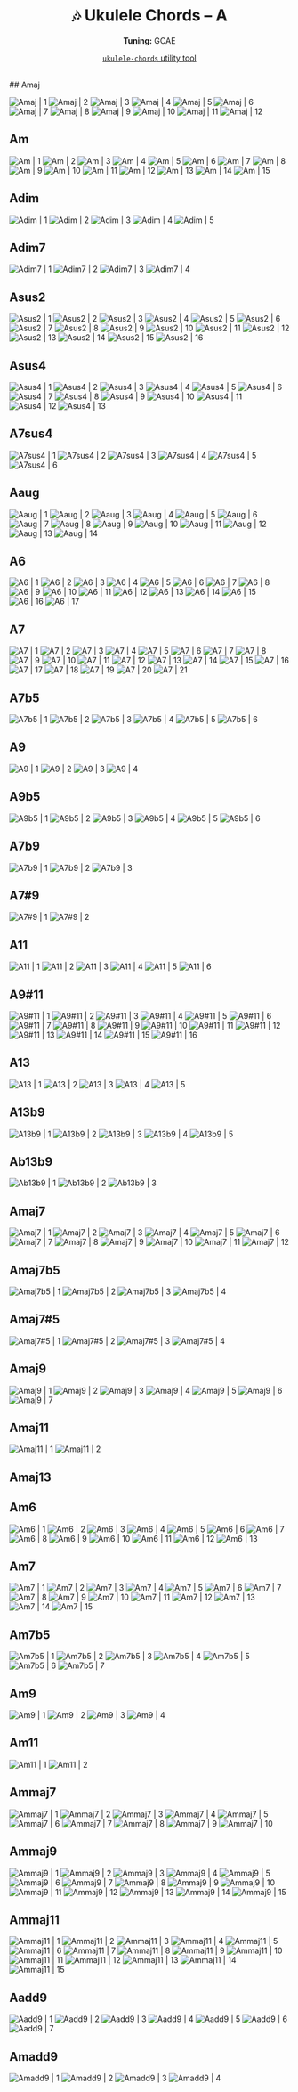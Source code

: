 <div align="center">
	<h1>🎶 Ukulele Chords – A</h1>
	<p>
		<strong>Tuning:</strong> GCAE
	</p>
	<p>
    <a href="https://github.com/capevace/ukulele-chords"><code>ukulele-chords</code> utility tool</a>
	</p>
</div>
<br>
## Amaj

![Amaj | 1](../../svgs/Amaj.svg) ![Amaj | 2](../../svgs/Amaj-2.svg) ![Amaj | 3](../../svgs/Amaj-3.svg) ![Amaj | 4](../../svgs/Amaj-4.svg) ![Amaj | 5](../../svgs/Amaj-5.svg) ![Amaj | 6](../../svgs/Amaj-6.svg) ![Amaj | 7](../../svgs/Amaj-7.svg) ![Amaj | 8](../../svgs/Amaj-8.svg) ![Amaj | 9](../../svgs/Amaj-9.svg) ![Amaj | 10](../../svgs/Amaj-10.svg) ![Amaj | 11](../../svgs/Amaj-11.svg) ![Amaj | 12](../../svgs/Amaj-12.svg) 

## Am

![Am | 1](../../svgs/Am.svg) ![Am | 2](../../svgs/Am-2.svg) ![Am | 3](../../svgs/Am-3.svg) ![Am | 4](../../svgs/Am-4.svg) ![Am | 5](../../svgs/Am-5.svg) ![Am | 6](../../svgs/Am-6.svg) ![Am | 7](../../svgs/Am-7.svg) ![Am | 8](../../svgs/Am-8.svg) ![Am | 9](../../svgs/Am-9.svg) ![Am | 10](../../svgs/Am-10.svg) ![Am | 11](../../svgs/Am-11.svg) ![Am | 12](../../svgs/Am-12.svg) ![Am | 13](../../svgs/Am-13.svg) ![Am | 14](../../svgs/Am-14.svg) ![Am | 15](../../svgs/Am-15.svg) 

## Adim

![Adim | 1](../../svgs/Adim.svg) ![Adim | 2](../../svgs/Adim-2.svg) ![Adim | 3](../../svgs/Adim-3.svg) ![Adim | 4](../../svgs/Adim-4.svg) ![Adim | 5](../../svgs/Adim-5.svg) 

## Adim7

![Adim7 | 1](../../svgs/Adim7.svg) ![Adim7 | 2](../../svgs/Adim7-2.svg) ![Adim7 | 3](../../svgs/Adim7-3.svg) ![Adim7 | 4](../../svgs/Adim7-4.svg) 

## Asus2

![Asus2 | 1](../../svgs/Asus2.svg) ![Asus2 | 2](../../svgs/Asus2-2.svg) ![Asus2 | 3](../../svgs/Asus2-3.svg) ![Asus2 | 4](../../svgs/Asus2-4.svg) ![Asus2 | 5](../../svgs/Asus2-5.svg) ![Asus2 | 6](../../svgs/Asus2-6.svg) ![Asus2 | 7](../../svgs/Asus2-7.svg) ![Asus2 | 8](../../svgs/Asus2-8.svg) ![Asus2 | 9](../../svgs/Asus2-9.svg) ![Asus2 | 10](../../svgs/Asus2-10.svg) ![Asus2 | 11](../../svgs/Asus2-11.svg) ![Asus2 | 12](../../svgs/Asus2-12.svg) ![Asus2 | 13](../../svgs/Asus2-13.svg) ![Asus2 | 14](../../svgs/Asus2-14.svg) ![Asus2 | 15](../../svgs/Asus2-15.svg) ![Asus2 | 16](../../svgs/Asus2-16.svg) 

## Asus4

![Asus4 | 1](../../svgs/Asus4.svg) ![Asus4 | 2](../../svgs/Asus4-2.svg) ![Asus4 | 3](../../svgs/Asus4-3.svg) ![Asus4 | 4](../../svgs/Asus4-4.svg) ![Asus4 | 5](../../svgs/Asus4-5.svg) ![Asus4 | 6](../../svgs/Asus4-6.svg) ![Asus4 | 7](../../svgs/Asus4-7.svg) ![Asus4 | 8](../../svgs/Asus4-8.svg) ![Asus4 | 9](../../svgs/Asus4-9.svg) ![Asus4 | 10](../../svgs/Asus4-10.svg) ![Asus4 | 11](../../svgs/Asus4-11.svg) ![Asus4 | 12](../../svgs/Asus4-12.svg) ![Asus4 | 13](../../svgs/Asus4-13.svg) 

## A7sus4

![A7sus4 | 1](../../svgs/A7sus4.svg) ![A7sus4 | 2](../../svgs/A7sus4-2.svg) ![A7sus4 | 3](../../svgs/A7sus4-3.svg) ![A7sus4 | 4](../../svgs/A7sus4-4.svg) ![A7sus4 | 5](../../svgs/A7sus4-5.svg) ![A7sus4 | 6](../../svgs/A7sus4-6.svg) 

## Aaug

![Aaug | 1](../../svgs/Aaug.svg) ![Aaug | 2](../../svgs/Aaug-2.svg) ![Aaug | 3](../../svgs/Aaug-3.svg) ![Aaug | 4](../../svgs/Aaug-4.svg) ![Aaug | 5](../../svgs/Aaug-5.svg) ![Aaug | 6](../../svgs/Aaug-6.svg) ![Aaug | 7](../../svgs/Aaug-7.svg) ![Aaug | 8](../../svgs/Aaug-8.svg) ![Aaug | 9](../../svgs/Aaug-9.svg) ![Aaug | 10](../../svgs/Aaug-10.svg) ![Aaug | 11](../../svgs/Aaug-11.svg) ![Aaug | 12](../../svgs/Aaug-12.svg) ![Aaug | 13](../../svgs/Aaug-13.svg) ![Aaug | 14](../../svgs/Aaug-14.svg) 

## A6

![A6 | 1](../../svgs/A6.svg) ![A6 | 2](../../svgs/A6-2.svg) ![A6 | 3](../../svgs/A6-3.svg) ![A6 | 4](../../svgs/A6-4.svg) ![A6 | 5](../../svgs/A6-5.svg) ![A6 | 6](../../svgs/A6-6.svg) ![A6 | 7](../../svgs/A6-7.svg) ![A6 | 8](../../svgs/A6-8.svg) ![A6 | 9](../../svgs/A6-9.svg) ![A6 | 10](../../svgs/A6-10.svg) ![A6 | 11](../../svgs/A6-11.svg) ![A6 | 12](../../svgs/A6-12.svg) ![A6 | 13](../../svgs/A6-13.svg) ![A6 | 14](../../svgs/A6-14.svg) ![A6 | 15](../../svgs/A6-15.svg) ![A6 | 16](../../svgs/A6-16.svg) ![A6 | 17](../../svgs/A6-17.svg) 

## A7

![A7 | 1](../../svgs/A7.svg) ![A7 | 2](../../svgs/A7-2.svg) ![A7 | 3](../../svgs/A7-3.svg) ![A7 | 4](../../svgs/A7-4.svg) ![A7 | 5](../../svgs/A7-5.svg) ![A7 | 6](../../svgs/A7-6.svg) ![A7 | 7](../../svgs/A7-7.svg) ![A7 | 8](../../svgs/A7-8.svg) ![A7 | 9](../../svgs/A7-9.svg) ![A7 | 10](../../svgs/A7-10.svg) ![A7 | 11](../../svgs/A7-11.svg) ![A7 | 12](../../svgs/A7-12.svg) ![A7 | 13](../../svgs/A7-13.svg) ![A7 | 14](../../svgs/A7-14.svg) ![A7 | 15](../../svgs/A7-15.svg) ![A7 | 16](../../svgs/A7-16.svg) ![A7 | 17](../../svgs/A7-17.svg) ![A7 | 18](../../svgs/A7-18.svg) ![A7 | 19](../../svgs/A7-19.svg) ![A7 | 20](../../svgs/A7-20.svg) ![A7 | 21](../../svgs/A7-21.svg) 

## A7b5

![A7b5 | 1](../../svgs/A7b5.svg) ![A7b5 | 2](../../svgs/A7b5-2.svg) ![A7b5 | 3](../../svgs/A7b5-3.svg) ![A7b5 | 4](../../svgs/A7b5-4.svg) ![A7b5 | 5](../../svgs/A7b5-5.svg) ![A7b5 | 6](../../svgs/A7b5-6.svg) 

## A9

![A9 | 1](../../svgs/A9.svg) ![A9 | 2](../../svgs/A9-2.svg) ![A9 | 3](../../svgs/A9-3.svg) ![A9 | 4](../../svgs/A9-4.svg) 

## A9b5

![A9b5 | 1](../../svgs/A9b5.svg) ![A9b5 | 2](../../svgs/A9b5-2.svg) ![A9b5 | 3](../../svgs/A9b5-3.svg) ![A9b5 | 4](../../svgs/A9b5-4.svg) ![A9b5 | 5](../../svgs/A9b5-5.svg) ![A9b5 | 6](../../svgs/A9b5-6.svg) 

## A7b9

![A7b9 | 1](../../svgs/A7b9.svg) ![A7b9 | 2](../../svgs/A7b9-2.svg) ![A7b9 | 3](../../svgs/A7b9-3.svg) 

## A7#9

![A7#9 | 1](../../svgs/A7#9.svg) ![A7#9 | 2](../../svgs/A7#9-2.svg) 

## A11

![A11 | 1](../../svgs/A11.svg) ![A11 | 2](../../svgs/A11-2.svg) ![A11 | 3](../../svgs/A11-3.svg) ![A11 | 4](../../svgs/A11-4.svg) ![A11 | 5](../../svgs/A11-5.svg) ![A11 | 6](../../svgs/A11-6.svg) 

## A9#11

![A9#11 | 1](../../svgs/A9#11.svg) ![A9#11 | 2](../../svgs/A9#11-2.svg) ![A9#11 | 3](../../svgs/A9#11-3.svg) ![A9#11 | 4](../../svgs/A9#11-4.svg) ![A9#11 | 5](../../svgs/A9#11-5.svg) ![A9#11 | 6](../../svgs/A9#11-6.svg) ![A9#11 | 7](../../svgs/A9#11-7.svg) ![A9#11 | 8](../../svgs/A9#11-8.svg) ![A9#11 | 9](../../svgs/A9#11-9.svg) ![A9#11 | 10](../../svgs/A9#11-10.svg) ![A9#11 | 11](../../svgs/A9#11-11.svg) ![A9#11 | 12](../../svgs/A9#11-12.svg) ![A9#11 | 13](../../svgs/A9#11-13.svg) ![A9#11 | 14](../../svgs/A9#11-14.svg) ![A9#11 | 15](../../svgs/A9#11-15.svg) ![A9#11 | 16](../../svgs/A9#11-16.svg) 

## A13

![A13 | 1](../../svgs/A13.svg) ![A13 | 2](../../svgs/A13-2.svg) ![A13 | 3](../../svgs/A13-3.svg) ![A13 | 4](../../svgs/A13-4.svg) ![A13 | 5](../../svgs/A13-5.svg) 

## A13b9

![A13b9 | 1](../../svgs/A13b9.svg) ![A13b9 | 2](../../svgs/A13b9-2.svg) ![A13b9 | 3](../../svgs/A13b9-3.svg) ![A13b9 | 4](../../svgs/A13b9-4.svg) ![A13b9 | 5](../../svgs/A13b9-5.svg) 

## Ab13b9

![Ab13b9 | 1](../../svgs/Ab13b9.svg) ![Ab13b9 | 2](../../svgs/Ab13b9-2.svg) ![Ab13b9 | 3](../../svgs/Ab13b9-3.svg) 

## Amaj7

![Amaj7 | 1](../../svgs/Amaj7.svg) ![Amaj7 | 2](../../svgs/Amaj7-2.svg) ![Amaj7 | 3](../../svgs/Amaj7-3.svg) ![Amaj7 | 4](../../svgs/Amaj7-4.svg) ![Amaj7 | 5](../../svgs/Amaj7-5.svg) ![Amaj7 | 6](../../svgs/Amaj7-6.svg) ![Amaj7 | 7](../../svgs/Amaj7-7.svg) ![Amaj7 | 8](../../svgs/Amaj7-8.svg) ![Amaj7 | 9](../../svgs/Amaj7-9.svg) ![Amaj7 | 10](../../svgs/Amaj7-10.svg) ![Amaj7 | 11](../../svgs/Amaj7-11.svg) ![Amaj7 | 12](../../svgs/Amaj7-12.svg) 

## Amaj7b5

![Amaj7b5 | 1](../../svgs/Amaj7b5.svg) ![Amaj7b5 | 2](../../svgs/Amaj7b5-2.svg) ![Amaj7b5 | 3](../../svgs/Amaj7b5-3.svg) ![Amaj7b5 | 4](../../svgs/Amaj7b5-4.svg) 

## Amaj7#5

![Amaj7#5 | 1](../../svgs/Amaj7#5.svg) ![Amaj7#5 | 2](../../svgs/Amaj7#5-2.svg) ![Amaj7#5 | 3](../../svgs/Amaj7#5-3.svg) ![Amaj7#5 | 4](../../svgs/Amaj7#5-4.svg) 

## Amaj9

![Amaj9 | 1](../../svgs/Amaj9.svg) ![Amaj9 | 2](../../svgs/Amaj9-2.svg) ![Amaj9 | 3](../../svgs/Amaj9-3.svg) ![Amaj9 | 4](../../svgs/Amaj9-4.svg) ![Amaj9 | 5](../../svgs/Amaj9-5.svg) ![Amaj9 | 6](../../svgs/Amaj9-6.svg) ![Amaj9 | 7](../../svgs/Amaj9-7.svg) 

## Amaj11

![Amaj11 | 1](../../svgs/Amaj11.svg) ![Amaj11 | 2](../../svgs/Amaj11-2.svg) 

## Amaj13



## Am6

![Am6 | 1](../../svgs/Am6.svg) ![Am6 | 2](../../svgs/Am6-2.svg) ![Am6 | 3](../../svgs/Am6-3.svg) ![Am6 | 4](../../svgs/Am6-4.svg) ![Am6 | 5](../../svgs/Am6-5.svg) ![Am6 | 6](../../svgs/Am6-6.svg) ![Am6 | 7](../../svgs/Am6-7.svg) ![Am6 | 8](../../svgs/Am6-8.svg) ![Am6 | 9](../../svgs/Am6-9.svg) ![Am6 | 10](../../svgs/Am6-10.svg) ![Am6 | 11](../../svgs/Am6-11.svg) ![Am6 | 12](../../svgs/Am6-12.svg) ![Am6 | 13](../../svgs/Am6-13.svg) 

## Am7

![Am7 | 1](../../svgs/Am7.svg) ![Am7 | 2](../../svgs/Am7-2.svg) ![Am7 | 3](../../svgs/Am7-3.svg) ![Am7 | 4](../../svgs/Am7-4.svg) ![Am7 | 5](../../svgs/Am7-5.svg) ![Am7 | 6](../../svgs/Am7-6.svg) ![Am7 | 7](../../svgs/Am7-7.svg) ![Am7 | 8](../../svgs/Am7-8.svg) ![Am7 | 9](../../svgs/Am7-9.svg) ![Am7 | 10](../../svgs/Am7-10.svg) ![Am7 | 11](../../svgs/Am7-11.svg) ![Am7 | 12](../../svgs/Am7-12.svg) ![Am7 | 13](../../svgs/Am7-13.svg) ![Am7 | 14](../../svgs/Am7-14.svg) ![Am7 | 15](../../svgs/Am7-15.svg) 

## Am7b5

![Am7b5 | 1](../../svgs/Am7b5.svg) ![Am7b5 | 2](../../svgs/Am7b5-2.svg) ![Am7b5 | 3](../../svgs/Am7b5-3.svg) ![Am7b5 | 4](../../svgs/Am7b5-4.svg) ![Am7b5 | 5](../../svgs/Am7b5-5.svg) ![Am7b5 | 6](../../svgs/Am7b5-6.svg) ![Am7b5 | 7](../../svgs/Am7b5-7.svg) 

## Am9

![Am9 | 1](../../svgs/Am9.svg) ![Am9 | 2](../../svgs/Am9-2.svg) ![Am9 | 3](../../svgs/Am9-3.svg) ![Am9 | 4](../../svgs/Am9-4.svg) 

## Am11

![Am11 | 1](../../svgs/Am11.svg) ![Am11 | 2](../../svgs/Am11-2.svg) 

## Ammaj7

![Ammaj7 | 1](../../svgs/Ammaj7.svg) ![Ammaj7 | 2](../../svgs/Ammaj7-2.svg) ![Ammaj7 | 3](../../svgs/Ammaj7-3.svg) ![Ammaj7 | 4](../../svgs/Ammaj7-4.svg) ![Ammaj7 | 5](../../svgs/Ammaj7-5.svg) ![Ammaj7 | 6](../../svgs/Ammaj7-6.svg) ![Ammaj7 | 7](../../svgs/Ammaj7-7.svg) ![Ammaj7 | 8](../../svgs/Ammaj7-8.svg) ![Ammaj7 | 9](../../svgs/Ammaj7-9.svg) ![Ammaj7 | 10](../../svgs/Ammaj7-10.svg) 

## Ammaj9

![Ammaj9 | 1](../../svgs/Ammaj9.svg) ![Ammaj9 | 2](../../svgs/Ammaj9-2.svg) ![Ammaj9 | 3](../../svgs/Ammaj9-3.svg) ![Ammaj9 | 4](../../svgs/Ammaj9-4.svg) ![Ammaj9 | 5](../../svgs/Ammaj9-5.svg) ![Ammaj9 | 6](../../svgs/Ammaj9-6.svg) ![Ammaj9 | 7](../../svgs/Ammaj9-7.svg) ![Ammaj9 | 8](../../svgs/Ammaj9-8.svg) ![Ammaj9 | 9](../../svgs/Ammaj9-9.svg) ![Ammaj9 | 10](../../svgs/Ammaj9-10.svg) ![Ammaj9 | 11](../../svgs/Ammaj9-11.svg) ![Ammaj9 | 12](../../svgs/Ammaj9-12.svg) ![Ammaj9 | 13](../../svgs/Ammaj9-13.svg) ![Ammaj9 | 14](../../svgs/Ammaj9-14.svg) ![Ammaj9 | 15](../../svgs/Ammaj9-15.svg) 

## Ammaj11

![Ammaj11 | 1](../../svgs/Ammaj11.svg) ![Ammaj11 | 2](../../svgs/Ammaj11-2.svg) ![Ammaj11 | 3](../../svgs/Ammaj11-3.svg) ![Ammaj11 | 4](../../svgs/Ammaj11-4.svg) ![Ammaj11 | 5](../../svgs/Ammaj11-5.svg) ![Ammaj11 | 6](../../svgs/Ammaj11-6.svg) ![Ammaj11 | 7](../../svgs/Ammaj11-7.svg) ![Ammaj11 | 8](../../svgs/Ammaj11-8.svg) ![Ammaj11 | 9](../../svgs/Ammaj11-9.svg) ![Ammaj11 | 10](../../svgs/Ammaj11-10.svg) ![Ammaj11 | 11](../../svgs/Ammaj11-11.svg) ![Ammaj11 | 12](../../svgs/Ammaj11-12.svg) ![Ammaj11 | 13](../../svgs/Ammaj11-13.svg) ![Ammaj11 | 14](../../svgs/Ammaj11-14.svg) ![Ammaj11 | 15](../../svgs/Ammaj11-15.svg) 

## Aadd9

![Aadd9 | 1](../../svgs/Aadd9.svg) ![Aadd9 | 2](../../svgs/Aadd9-2.svg) ![Aadd9 | 3](../../svgs/Aadd9-3.svg) ![Aadd9 | 4](../../svgs/Aadd9-4.svg) ![Aadd9 | 5](../../svgs/Aadd9-5.svg) ![Aadd9 | 6](../../svgs/Aadd9-6.svg) ![Aadd9 | 7](../../svgs/Aadd9-7.svg) 

## Amadd9

![Amadd9 | 1](../../svgs/Amadd9.svg) ![Amadd9 | 2](../../svgs/Amadd9-2.svg) ![Amadd9 | 3](../../svgs/Amadd9-3.svg) ![Amadd9 | 4](../../svgs/Amadd9-4.svg) 


